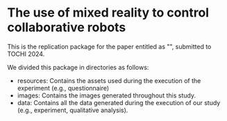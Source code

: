 # The use of mixed reality to control collaborative robots
This is the replication package for the paper entitled as "", submitted to TOCHI 2024.

We divided this package in directories as follows:
- resources: Contains the assets used during the execution of the experiment (e.g., questionnaire)
- images: Contains the images generated throughout this study.
- data: Contains all the data generated during the execution of our study (e.g., experiment, qualitative analysis). 
